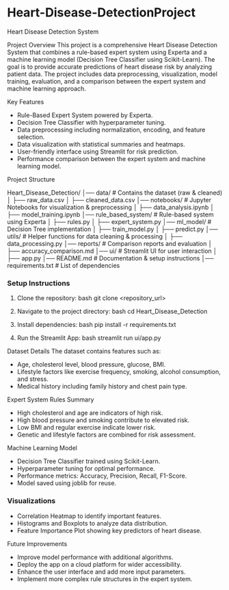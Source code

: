# Heart-Disease-DetectionProject
Heart Disease Detection System

 Project Overview
This project is a comprehensive Heart Disease Detection System that combines a rule-based expert system using Experta and a machine learning model (Decision Tree Classifier using Scikit-Learn). The goal is to provide accurate predictions of heart disease risk by analyzing patient data. The project includes data preprocessing, visualization, model training, evaluation, and a comparison between the expert system and machine learning approach.

 Key Features
- Rule-Based Expert System powered by Experta.
- Decision Tree Classifier with hyperparameter tuning.
- Data preprocessing including normalization, encoding, and feature selection.
- Data visualization with statistical summaries and heatmaps.
- User-friendly interface using Streamlit for risk prediction.
- Performance comparison between the expert system and machine learning model.

 Project Structure

Heart_Disease_Detection/
│── data/                   # Contains the dataset (raw & cleaned)
│   ├── raw_data.csv
│   ├── cleaned_data.csv
│── notebooks/              # Jupyter Notebooks for visualization & preprocessing
│   ├── data_analysis.ipynb
│   ├── model_training.ipynb
│── rule_based_system/      # Rule-based system using Experta
│   ├── rules.py
│   ├── expert_system.py
│── ml_model/               # Decision Tree implementation
│   ├── train_model.py
│   ├── predict.py
│── utils/                  # Helper functions for data cleaning & processing
│   ├── data_processing.py
│── reports/                # Comparison reports and evaluation
│   ├── accuracy_comparison.md
│── ui/                     # Streamlit UI for user interaction
│   ├── app.py
│── README.md               # Documentation & setup instructions
│── requirements.txt        # List of dependencies


### Setup Instructions
1. Clone the repository:
bash
git clone <repository_url>

2. Navigate to the project directory:
bash
cd Heart_Disease_Detection

3. Install dependencies:
bash
pip install -r requirements.txt

4. Run the Streamlit App:
bash
streamlit run ui/app.py


 Dataset Details
The dataset contains features such as:
- Age, cholesterol level, blood pressure, glucose, BMI.
- Lifestyle factors like exercise frequency, smoking, alcohol consumption, and stress.
- Medical history including family history and chest pain type.

 Expert System Rules Summary
- High cholesterol and age are indicators of high risk.
- High blood pressure and smoking contribute to elevated risk.
- Low BMI and regular exercise indicate lower risk.
- Genetic and lifestyle factors are combined for risk assessment.

 Machine Learning Model
- Decision Tree Classifier trained using Scikit-Learn.
- Hyperparameter tuning for optimal performance.
- Performance metrics: Accuracy, Precision, Recall, F1-Score.
- Model saved using joblib for reuse.

### Visualizations
- Correlation Heatmap to identify important features.
- Histograms and Boxplots to analyze data distribution.
- Feature Importance Plot showing key predictors of heart disease.

 Future Improvements
- Improve model performance with additional algorithms.
- Deploy the app on a cloud platform for wider accessibility.
- Enhance the user interface and add more input parameters.
- Implement more complex rule structures in the expert system.
